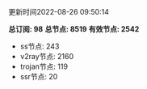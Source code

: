 更新时间2022-08-26 09:50:14

**总订阅: 98**
**总节点: 8519**
**有效节点: 2542**
- ss节点: 243
- v2ray节点: 2160
- trojan节点: 119
- ssr节点: 20
